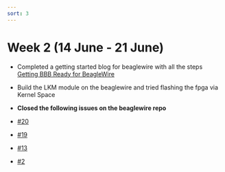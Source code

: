 ```yaml
---
sort: 3
---
```


# Week 2 (14 June - 21 June)

- Completed a getting started blog for beaglewire with all the steps [Getting BBB Ready for BeagleWire](https://ombhilare999.github.io/GSoC-2021/Blogs/Getting_BBB_Ready_for_BeagleWire.html)

- Build the LKM module on the beaglewire and tried flashing the fpga via Kernel Space

- **Closed the following issues on the beaglewire repo**

- [#20](https://github.com/pmezydlo/BeagleWire/issues/20)

- [#19](https://github.com/pmezydlo/BeagleWire/issues/19)

- [#13](https://github.com/pmezydlo/BeagleWire/issues/13)

- [#2](https://github.com/pmezydlo/BeagleWire/issues/2)

